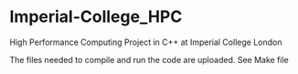 # Imperial-College_HPC
High Performance Computing Project in C++ at Imperial College London

The files needed to compile and run the code are uploaded. See Make file
